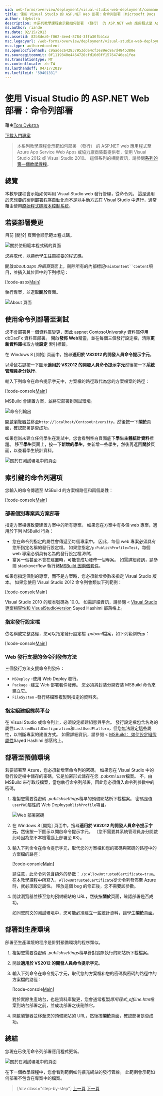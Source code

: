 ```yaml
---
uid: web-forms/overview/deployment/visual-studio-web-deployment/command-line-deployment
title: 使用 Visual Studio 的 ASP.NET Web 部署：命令列部署 |Microsoft Docs
author: tdykstra
description: 本系列教學課程會示範如何部署 （發行） 的 ASP.NET web 應用程式至 Azure App Service Web Apps 或協力廠商裝載提供者，使用...
ms.author: riande
ms.date: 02/15/2013
ms.assetid: 82b8dea0-f062-4ee4-8784-3ffa30fbb1ca
msc.legacyurl: /web-forms/overview/deployment/visual-studio-web-deployment/command-line-deployment
msc.type: authoredcontent
ms.openlocfilehash: c9aadec642837953dde4cf3e89ec9a7d484b380e
ms.sourcegitcommit: 0f1119340e4464720cfd16d0ff15764746ea1fea
ms.translationtype: MT
ms.contentlocale: zh-TW
ms.lasthandoff: 04/17/2019
ms.locfileid: "59401331"
---
```

# <a name="aspnet-web-deployment-using-visual-studio-command-line-deployment"></a>使用 Visual Studio 的 ASP.NET Web 部署：命令列部署

藉由[Tom Dykstra](https://github.com/tdykstra)

[下載入門專案](http://go.microsoft.com/fwlink/p/?LinkId=282627)

> 本系列教學課程會示範如何部署 （發行） 的 ASP.NET web 應用程式至 Azure App Service Web Apps 或協力廠商裝載提供者，使用 Visual Studio 2012 或 Visual Studio 2010。 這個系列的相關資訊，請參閱[系列的第一個教學課程](introduction.md)。


## <a name="overview"></a>總覽

本教學課程會示範如何叫用 Visual Studio web 發行管線，從命令列。 這是適用於您想要的案例[部署程序自動化](../../../../aspnet/overview/developing-apps-with-windows-azure/building-real-world-cloud-apps-with-windows-azure/continuous-integration-and-continuous-delivery.md)而不是以手動方式在 Visual Studio 中進行，通常藉由使用[原始程式碼版本控制系統](../../../../aspnet/overview/developing-apps-with-windows-azure/building-real-world-cloud-apps-with-windows-azure/source-control.md)。

## <a name="make-a-change-to-deploy"></a>若要部署變更

目前 [關於] 頁面會顯示範本程式碼。

![關於使用範本程式碼的頁面](command-line-deployment/_static/image1.png)

您將取代，以顯示學生註冊摘要的程式碼。

開啟*about.aspx 的網頁*頁面上，刪除所有的內部標記`MainContent``Content`項目，並插入其位置中的下列標記：

[!code-aspx[Main](command-line-deployment/samples/sample1.aspx)]

執行專案，並選取**關於**頁面。

![About 頁面](command-line-deployment/_static/image2.png)

## <a name="deploy-to-test-by-using-the-command-line"></a>使用命令列部署至測試

您不會部署另一個資料庫變更，因此 aspnet ContosoUniversity 資料庫停用 dbDacFx 資料庫部署。 開啟**發佈 Web**精靈，並在每個三個發行設定檔，清除**更新資料庫**核取方塊**設定** 索引標籤。

在 Windows 8 [開始] 頁面中，搜尋**適用於 VS2012 的開發人員命令提示字元**。

以滑鼠右鍵按一下圖示**適用於 VS2012 的開發人員命令提示字元**然後按一下**系統管理員身分執行**。

輸入下列命令在命令提示字元中，方案檔的路徑取代為您的方案檔案的路徑：

[!code-console[Main](command-line-deployment/samples/sample2.cmd)]

MSBuild 會建置方案，並將它部署到測試環境。

![命令列輸出](command-line-deployment/_static/image3.png)

開啟瀏覽器並移至`http://localhost/ContosoUniversity`，然後按一下**關於**頁面，確認部署是否成功。

如果您尚未建立任何學生在測試中，您會看到空白頁面底下**學生主體統計資料**標題。 移至**學生**頁面上，按一下**新增的學生**，並新增一些學生，然後再返回**關於**頁面，以查看學生統計資料。

![關於在測試環境中的頁面](command-line-deployment/_static/image4.png)

## <a name="key-command-line-options"></a>索引鍵的命令列選項

您輸入的命令傳遞至 MSBuild 的方案檔路徑和兩個屬性：

[!code-console[Main](command-line-deployment/samples/sample3.cmd)]

### <a name="deploying-the-solution-versus-deploying-individual-projects"></a>部署個別專案與方案部署

指定方案檔導致要建置方案中的所有專案。 如果您在方案中有多個 web 專案，適用於下列 MSBuild 行為：

- 您在命令列指定的屬性會傳遞至每個專案中。 因此，每個 web 專案必須具有您所指定名稱的發行設定檔。 如果您指定`/p:PublishProfile=Test`，每個 web 專案必須具有名為的發行設定檔*測試*。
- 當另一個甚至不會在建置時，可能會成功發佈一個專案。 如需詳細資訊，請參閱 stackoverflow 執行緒[MSBuild 因兩個套件](http://stackoverflow.com/questions/14226451/msbuild-fails-with-two-packages)。

如果您指定個別的專案，而不是方案時，您必須新增參數來指定 Visual Studio 版本。 如果您使用 Visual Studio 2012 命令列會類似下列範例：

[!code-console[Main](command-line-deployment/samples/sample4.cmd?highlight=1)]

Visual Studio 2010 的版本號碼為 10.0。 如需詳細資訊，請參閱 < [Visual Studio 專案相容性和 VisualStudioVersion](http://sedodream.com/2012/08/19/VisualStudioProjectCompatabilityAndVisualStudioVersion.aspx) Sayed Hashimi 部落格上。

### <a name="specifying-the-publish-profile"></a>指定發行設定檔

依名稱或完整路徑，您可以指定發行設定檔 *.pubxml*檔案，如下列範例所示：

[!code-console[Main](command-line-deployment/samples/sample5.cmd?highlight=1)]

### <a name="web-publish-methods-supported-for-command-line-publishing"></a>Web 發行支援的命令列發佈方法

三個發行方法支援命令列發佈：

- `MSDeploy` -使用 Web Deploy 發行。
- `Package` -建立 Web 部署套件發佈。 您必須將封裝分開安裝 MSBuild 命令來建立它。
- `FileSystem` -發行將檔案複製到指定的資料夾。

### <a name="specifying-the-build-configuration-and-platform"></a>指定組建組態與平台

在 Visual Studio 或命令列上，必須設定組建組態與平台。 發行設定檔包含名為的屬性`LastUsedBuildConfiguration`和`LastUsedPlatform`，但您無法設定這些屬性，以判斷專案的建置方式。 如需詳細資訊，請參閱 < [MSBuild： 如何設定組態屬性](http://sedodream.com/2012/10/27/MSBuildHowToSetTheConfigurationProperty.aspx)Sayed Hashimi 部落格上。

## <a name="deploy-to-staging"></a>部署至預備環境

若要部署至 Azure，您必須新增至命令列的密碼。 如果您在 Visual Studio 中的發行設定檔中儲存的密碼，它是加密形式儲存在您 *.pubxml.user*檔案。 不，由 MSBuild 來存取該檔案，當您執行命令列部署，因此您必須傳入命令列參數中的密碼。

1. 複製您需要從密碼 *.publishsettings*稍早的預備網站所下載檔案。 密碼是值`userPWD`屬性的 Web Deploy`publishProfile`項目。

    ![Web 部署密碼](command-line-deployment/_static/image5.png)
2. 在 Windows 8 [開始] 頁面中，搜尋**適用於 VS2012 的開發人員命令提示字元**，然後按一下圖示以開啟命令提示字元。 （您不需要其系統管理員身分開啟此時因為您不本機電腦上部署至 IIS）。
3. 輸入下列命令在命令提示字元，取代您的方案檔和您的密碼與密碼的路徑中的方案檔的路徑：

    [!code-console[Main](command-line-deployment/samples/sample6.cmd)]

    請注意，此命令列包含額外的參數： `/p:AllowUntrustedCertificate=true`。 在本教學課程中所寫入，`AllowUntrustedCertificate`從命令列發佈至 Azure 時，就必須設定屬性。 釋放這個 bug 的修正後，您不需要該參數。
4. 開啟瀏覽器並移至您的預備網站的 URL，然後按**關於**頁面，確認部署是否成功。

    如同您前文的測試環境中，您可能必須建立一些統計資料，讓學生**關於**頁面。

## <a name="deploy-to-production"></a>部署到生產環境

部署至生產環境的程序是針對預備環境的程序類似。

1. 複製您需要從密碼 *.publishsettings*稍早針對實際執行的網站所下載檔案。
2. 開啟**適用於 VS2012 的開發人員命令提示字元**。
3. 輸入下列命令在命令提示字元，取代您的方案檔和您的密碼與密碼的路徑中的方案檔的路徑：

    [!code-console[Main](command-line-deployment/samples/sample7.cmd)]

    對於實際生產站台，也是資料庫變更，您會通常複製*應用程式\_offline.htm*檔案到站台部署之前，並成功部署之後刪除它。
4. 開啟瀏覽器並移至您的預備網站的 URL，然後按**關於**頁面，確認部署是否成功。

## <a name="summary"></a>總結

您現在已使用命令列部署應用程式更新。

![關於在測試環境中的頁面](command-line-deployment/_static/image6.png)

在下一個教學課程中，您會看到範例如何擴充網站的發行管線。 此範例會示範如何部署不包含在專案中的檔案。

> [!div class="step-by-step"]
> [上一頁](deploying-a-database-update.md)
> [下一頁](deploying-extra-files.md)
